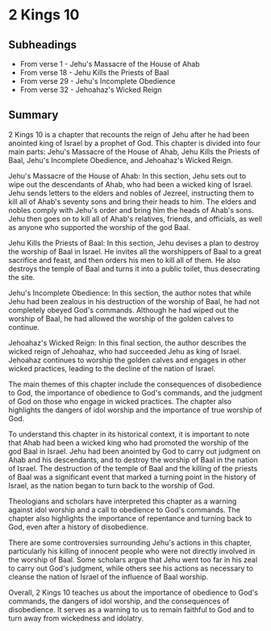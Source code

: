# 2 Kings 10

## Subheadings

* From verse 1 - Jehu's Massacre of the House of Ahab
* From verse 18 - Jehu Kills the Priests of Baal
* From verse 29 - Jehu's Incomplete Obedience
* From verse 32 - Jehoahaz's Wicked Reign

## Summary

2 Kings 10 is a chapter that recounts the reign of Jehu after he had been anointed king of Israel by a prophet of God. This chapter is divided into four main parts: Jehu's Massacre of the House of Ahab, Jehu Kills the Priests of Baal, Jehu's Incomplete Obedience, and Jehoahaz's Wicked Reign.

Jehu's Massacre of the House of Ahab: In this section, Jehu sets out to wipe out the descendants of Ahab, who had been a wicked king of Israel. Jehu sends letters to the elders and nobles of Jezreel, instructing them to kill all of Ahab's seventy sons and bring their heads to him. The elders and nobles comply with Jehu's order and bring him the heads of Ahab's sons. Jehu then goes on to kill all of Ahab's relatives, friends, and officials, as well as anyone who supported the worship of the god Baal.

Jehu Kills the Priests of Baal: In this section, Jehu devises a plan to destroy the worship of Baal in Israel. He invites all the worshippers of Baal to a great sacrifice and feast, and then orders his men to kill all of them. He also destroys the temple of Baal and turns it into a public toilet, thus desecrating the site.

Jehu's Incomplete Obedience: In this section, the author notes that while Jehu had been zealous in his destruction of the worship of Baal, he had not completely obeyed God's commands. Although he had wiped out the worship of Baal, he had allowed the worship of the golden calves to continue.

Jehoahaz's Wicked Reign: In this final section, the author describes the wicked reign of Jehoahaz, who had succeeded Jehu as king of Israel. Jehoahaz continues to worship the golden calves and engages in other wicked practices, leading to the decline of the nation of Israel.

The main themes of this chapter include the consequences of disobedience to God, the importance of obedience to God's commands, and the judgment of God on those who engage in wicked practices. The chapter also highlights the dangers of idol worship and the importance of true worship of God.

To understand this chapter in its historical context, it is important to note that Ahab had been a wicked king who had promoted the worship of the god Baal in Israel. Jehu had been anointed by God to carry out judgment on Ahab and his descendants, and to destroy the worship of Baal in the nation of Israel. The destruction of the temple of Baal and the killing of the priests of Baal was a significant event that marked a turning point in the history of Israel, as the nation began to turn back to the worship of God.

Theologians and scholars have interpreted this chapter as a warning against idol worship and a call to obedience to God's commands. The chapter also highlights the importance of repentance and turning back to God, even after a history of disobedience.

There are some controversies surrounding Jehu's actions in this chapter, particularly his killing of innocent people who were not directly involved in the worship of Baal. Some scholars argue that Jehu went too far in his zeal to carry out God's judgment, while others see his actions as necessary to cleanse the nation of Israel of the influence of Baal worship.

Overall, 2 Kings 10 teaches us about the importance of obedience to God's commands, the dangers of idol worship, and the consequences of disobedience. It serves as a warning to us to remain faithful to God and to turn away from wickedness and idolatry.